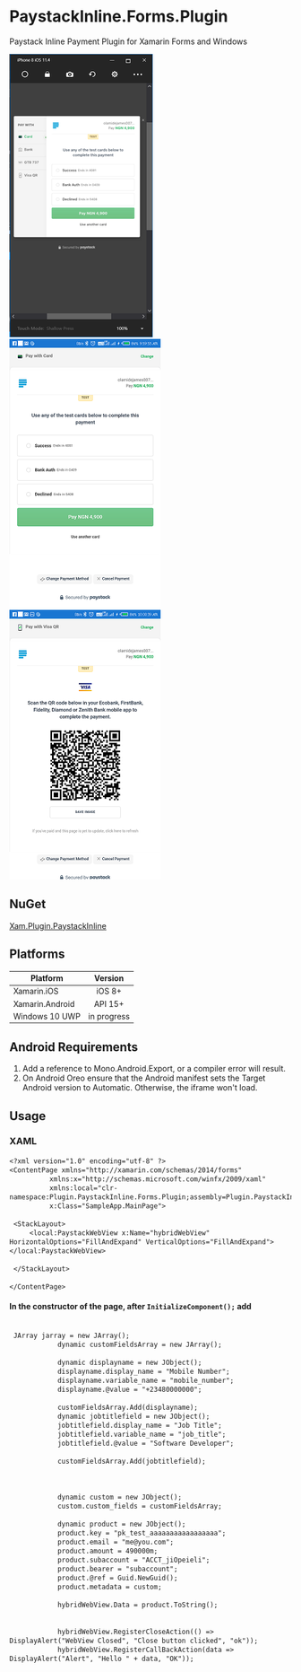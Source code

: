 # PaystackInline.Forms.Plugin
Paystack Inline Payment Plugin for Xamarin Forms and Windows

![ios 1](https://github.com/Akinnagbe/PaystackInline.Forms.Plugin/blob/master/PaystackInline.Forms.Plugin/ScreenShots/ios%201.PNG) ![android 1](https://github.com/Akinnagbe/PaystackInline.Forms.Plugin/blob/master/PaystackInline.Forms.Plugin/ScreenShots/droid%201.png)
![android 4](https://github.com/Akinnagbe/PaystackInline.Forms.Plugin/blob/master/PaystackInline.Forms.Plugin/ScreenShots/droid%204.png)

## NuGet
[Xam.Plugin.PaystackInline](https://www.nuget.org/packages/Xam.Plugin.PaystackInline/)

## Platforms
| Platform          | Version       | 
| -------------     |:-------------:| 
| Xamarin.iOS       | iOS 8+        | 
| Xamarin.Android   | API 15+       |   
| Windows 10 UWP    | in progress   |  

## Android Requirements
1. Add a reference to Mono.Android.Export, or a compiler error will result.
2. On Android Oreo ensure that the Android manifest sets the Target Android version to Automatic. Otherwise, the iframe won't load.

## Usage
   ### XAML
   ```
   <?xml version="1.0" encoding="utf-8" ?>
<ContentPage xmlns="http://xamarin.com/schemas/2014/forms"
             xmlns:x="http://schemas.microsoft.com/winfx/2009/xaml"
             xmlns:local="clr-namespace:Plugin.PaystackInline.Forms.Plugin;assembly=Plugin.PaystackInline.Forms.Plugin"
             x:Class="SampleApp.MainPage">

    <StackLayout>
        <local:PaystackWebView x:Name="hybridWebView"  HorizontalOptions="FillAndExpand" VerticalOptions="FillAndExpand"></local:PaystackWebView>

    </StackLayout>

</ContentPage>
```
#### In the constructor of the page, after `InitializeComponent();` add
```

 JArray jarray = new JArray();
            dynamic customFieldsArray = new JArray();

            dynamic displayname = new JObject();
            displayname.display_name = "Mobile Number";
            displayname.variable_name = "mobile_number";
            displayname.@value = "+23480000000";

            customFieldsArray.Add(displayname);
            dynamic jobtitlefield = new JObject();
            jobtitlefield.display_name = "Job Title";
            jobtitlefield.variable_name = "job_title";
            jobtitlefield.@value = "Software Developer";

            customFieldsArray.Add(jobtitlefield);



            dynamic custom = new JObject();
            custom.custom_fields = customFieldsArray;

            dynamic product = new JObject();
            product.key = "pk_test_aaaaaaaaaaaaaaaaa";
            product.email = "me@you.com";
            product.amount = 490000m;
            product.subaccount = "ACCT_jiOpeieli";
            product.bearer = "subaccount";
            product.@ref = Guid.NewGuid();
            product.metadata = custom;

            hybridWebView.Data = product.ToString();


            hybridWebView.RegisterCloseAction(() => DisplayAlert("WebView Closed", "Close button clicked", "ok"));
            hybridWebView.RegisterCallBackAction(data => DisplayAlert("Alert", "Hello " + data, "OK"));

```
